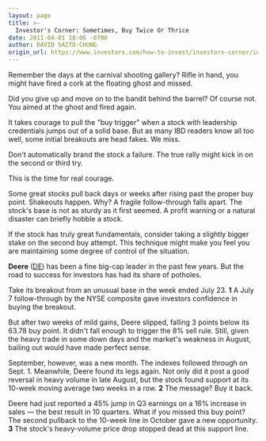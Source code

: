 ```yaml
---
layout: page
title: >-
  Investor's Corner: Sometimes, Buy Twice Or Thrice
date: 2011-04-01 18:06 -0700
author: DAVID SAITO-CHUNG
origin_url: https://www.investors.com/how-to-invest/investors-corner/investors-corner-sometimes-buy-twice-or-thrice/
---
```


Remember the days at the carnival shooting gallery? Rifle in hand, you might have fired a cork at the floating ghost and missed.

Did you give up and move on to the bandit behind the barrel? Of course not. You aimed at the ghost and fired again.

It takes courage to pull the "buy trigger" when a stock with leadership credentials jumps out of a solid base. But as many IBD readers know all too well, some initial breakouts are head fakes. We miss.

Don't automatically brand the stock a failure. The true rally might kick in on the second or third try.

This is the time for real courage.

Some great stocks pull back days or weeks after rising past the proper buy point. Shakeouts happen. Why? A fragile follow-through falls apart. The stock's base is not as sturdy as it first seemed. A profit warning or a natural disaster can briefly hobble a stock.

If the stock has truly great fundamentals, consider taking a slightly bigger stake on the second buy attempt. This technique might make you feel you are maintaining some degree of control of the situation.

**Deere** ([DE](https://research.investors.com/quote.aspx?symbol=DE)) has been a fine big-cap leader in the past few years. But the road to success for investors has had its share of potholes.

Take its breakout from an unusual base in the week ended July 23. **1** A July 7 follow-through by the NYSE composite gave investors confidence in buying the breakout.

But after two weeks of mild gains, Deere slipped, falling 3 points below its 63.78 buy point. It didn't fall enough to trigger the 8% sell rule. Still, given the heavy trade in some down days and the market's weakness in August, bailing out would have made perfect sense.

September, however, was a new month. The indexes followed through on Sept. 1. Meanwhile, Deere found its legs again. Not only did it post a good reversal in heavy volume in late August, but the stock found support at its 10-week moving average two weeks in a row. **2** The message? Buy it back.

Deere had just reported a 45% jump in Q3 earnings on a 16% increase in sales — the best result in 10 quarters. What if you missed this buy point? The second pullback to the 10-week line in October gave a new opportunity. **3** The stock's heavy-volume price drop stopped dead at this support line.
